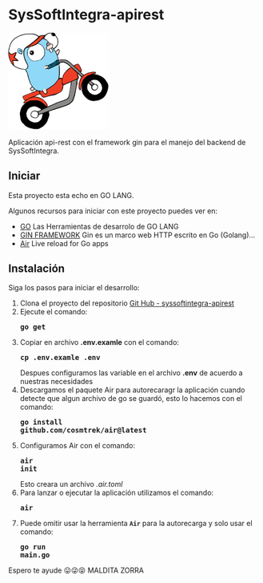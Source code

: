 # SysSoftIntegra-apirest

<!-- ![IMAGES DE GO LANG](images/ladder.svg) -->
<img src="images/ladder.svg" alt="Imagen go" width="200" />

Aplicación api-rest con el framework gin para el manejo del backend de SysSoftIntegra.

## Iniciar

Esta proyecto esta echo en GO LANG.

Algunos recursos para iniciar con este proyecto puedes ver en:

- [GO](https://go.dev/) Las Herramientas de desarrolo de GO LANG
- [GIN FRAMEWORK](https://gin-gonic.com/) Gin es un marco web HTTP escrito en Go (Golang)...
- [Air](https://github.com/cosmtrek/air) Live reload for Go apps


## Instalación

Siga los pasos para iniciar el desarrollo:

1. Clona el proyecto del repositorio [Git Hub - syssoftintegra-apirest](https://github.com/luissince/syssoftintegra-apirest.git)
2. Ejecute el comando: <pre>**go get**</pre>
3. Copiar en archivo **.env.examle** con el comando: <pre>**cp .env.examle .env**</pre> Despues configuramos las variable en el archivo **.env** de acuerdo a nuestras necesidades
4. Descargamos el paquete Air para autorecaragr la aplicación cuando detecte que algun archivo de go se guardó, esto lo hacemos con el comando: <pre>**go install github.com/cosmtrek/air@latest**</pre>
5. Configuramos Air con el comando: <pre>**air init**</pre> Esto creara un archivo *.air.toml*
6. Para lanzar o ejecutar la aplicación utilizamos el comando: <pre>**air**</pre>
7. Puede omitir usar la herramienta <code>**Air**</code> para la autorecarga y solo usar el comando: <pre>**go run main.go**</pre>

<p>Espero te ayude 😛😜😝 MALDITA ZORRA</p>
